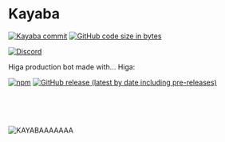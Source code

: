 # Kayaba
[![Kayaba commit](https://img.shields.io/github/last-commit/fantomitechno/Kayaba?style=for-the-badge)](https://github.com/fantomitechno/Kayaba)
[![GitHub code size in bytes](https://img.shields.io/github/languages/code-size/fantomitechno/Kayaba?style=for-the-badge)](https://github.com/fantomitechno/Kayaba)

[![Discord](https://img.shields.io/discord/932885182543982603?logo=discord&logoColor=white&style=for-the-badge)](https://discord.gg/VhSR3ARYb7)

Higa production bot made with... Higa:

[![npm](https://img.shields.io/npm/v/higa?style=for-the-badge)](https://www.npmjs.com/package/higa)
[![GitHub release (latest by date including pre-releases)](https://img.shields.io/github/v/release/fantomitechno/Higa?include_prereleases&style=for-the-badge)](https://github.com/fantomitechno/Higa/releases)


<br><br><br>

![KAYABAAAAAAA](https://repository-images.githubusercontent.com/450639983/aa828e87-aae6-4442-897c-7c117c95cb39)